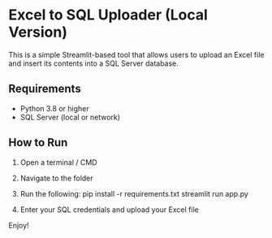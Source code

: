 # Excel to SQL Uploader (Local Version)

This is a simple Streamlit-based tool that allows users to upload an Excel file and insert its contents into a SQL Server database.

## Requirements

- Python 3.8 or higher
- SQL Server (local or network)

## How to Run

1. Open a terminal / CMD
2. Navigate to the folder
3. Run the following:
pip install -r requirements.txt
streamlit run app.py

4. Enter your SQL credentials and upload your Excel file

Enjoy!
